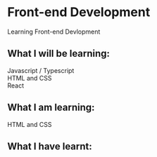# Front-end Development <br>

Learning Front-end Devlopment <br>

## What I will be learning:    <br>
  Javascript / Typescript   <br>
  HTML and CSS      <br>
  React             <br>
  
## What I am learning: <br>
  HTML and CSS      <br> 
  
## What I have learnt: <br>
